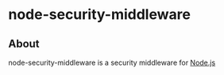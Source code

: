 node-security-middleware
========================

## About

node-security-middleware is a security middleware for [Node.js](http://nodejs.org)

